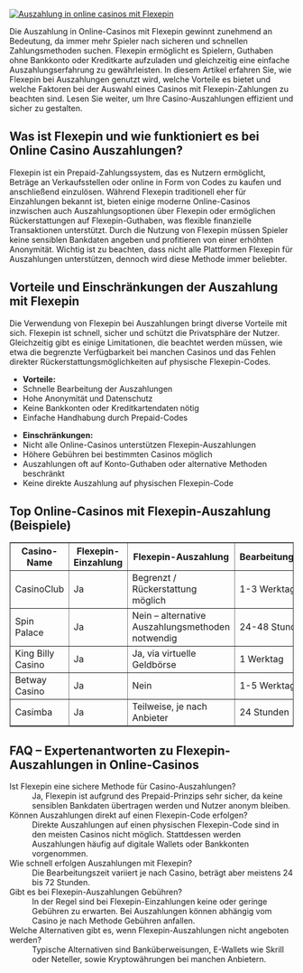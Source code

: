 [![Auszahlung in online casinos mit Flexepin](https://123-caf.pages.dev/gitsignup.png)](https://vrmoo.ru/Bt82HjjY)

<div>   <p>Die Auszahlung in Online-Casinos mit Flexepin gewinnt zunehmend an Bedeutung, da immer mehr Spieler nach sicheren und schnellen Zahlungsmethoden suchen. Flexepin ermöglicht es Spielern, Guthaben ohne Bankkonto oder Kreditkarte aufzuladen und gleichzeitig eine einfache Auszahlungserfahrung zu gewährleisten. In diesem Artikel erfahren Sie, wie Flexepin bei Auszahlungen genutzt wird, welche Vorteile es bietet und welche Faktoren bei der Auswahl eines Casinos mit Flexepin-Zahlungen zu beachten sind. Lesen Sie weiter, um Ihre Casino-Auszahlungen effizient und sicher zu gestalten.</p>    <h2>Was ist Flexepin und wie funktioniert es bei Online Casino Auszahlungen?</h2>   <p>Flexepin ist ein Prepaid-Zahlungssystem, das es Nutzern ermöglicht, Beträge an Verkaufsstellen oder online in Form von Codes zu kaufen und anschließend einzulösen. Während Flexepin traditionell eher für Einzahlungen bekannt ist, bieten einige moderne Online-Casinos inzwischen auch Auszahlungsoptionen über Flexepin oder ermöglichen Rückerstattungen auf Flexepin-Guthaben, was flexible finanzielle Transaktionen unterstützt. Durch die Nutzung von Flexepin müssen Spieler keine sensiblen Bankdaten angeben und profitieren von einer erhöhten Anonymität. Wichtig ist zu beachten, dass nicht alle Plattformen Flexepin für Auszahlungen unterstützen, dennoch wird diese Methode immer beliebter.</p>    <h2>Vorteile und Einschränkungen der Auszahlung mit Flexepin</h2>   <p>Die Verwendung von Flexepin bei Auszahlungen bringt diverse Vorteile mit sich. Flexepin ist schnell, sicher und schützt die Privatsphäre der Nutzer. Gleichzeitig gibt es einige Limitationen, die beachtet werden müssen, wie etwa die begrenzte Verfügbarkeit bei manchen Casinos und das Fehlen direkter Rückerstattungsmöglichkeiten auf physische Flexepin-Codes.</p>    <ul>   <li><strong>Vorteile:</strong></li>   <li>Schnelle Bearbeitung der Auszahlungen</li>   <li>Hohe Anonymität und Datenschutz</li>   <li>Keine Bankkonten oder Kreditkartendaten nötig</li>   <li>Einfache Handhabung durch Prepaid-Codes</li>   </ul>    <ul>   <li><strong>Einschränkungen:</strong></li>   <li>Nicht alle Online-Casinos unterstützen Flexepin-Auszahlungen</li>   <li>Höhere Gebühren bei bestimmten Casinos möglich</li>   <li>Auszahlungen oft auf Konto-Guthaben oder alternative Methoden beschränkt</li>   <li>Keine direkte Auszahlung auf physischen Flexepin-Code</li>   </ul>    <h2>Top Online-Casinos mit Flexepin-Auszahlung (Beispiele)</h2>   <table border="1" cellpadding="5" cellspacing="0">   <thead>   <tr><th>Casino-Name</th><th>Flexepin-Einzahlung</th><th>Flexepin-Auszahlung</th><th>Bearbeitungszeit</th><th>Gebühren</th></tr>   </thead>   <tbody>   <tr><td>CasinoClub</td><td>Ja</td><td>Begrenzt / Rückerstattung möglich</td><td>1-3 Werktage</td><td>Keine/gering</td></tr>   <tr><td>Spin Palace</td><td>Ja</td><td>Nein – alternative Auszahlungsmethoden notwendig</td><td>24-48 Stunden</td><td>Variabel</td></tr>   <tr><td>King Billy Casino</td><td>Ja</td><td>Ja, via virtuelle Geldbörse</td><td>1 Werktag</td><td>Keine</td></tr>   <tr><td>Betway Casino</td><td>Ja</td><td>Nein</td><td>1-5 Werktage</td><td>Keine</td></tr>   <tr><td>Casimba</td><td>Ja</td><td>Teilweise, je nach Anbieter</td><td>24 Stunden</td><td>Varies</td></tr>   </tbody>   </table>    <h2>FAQ – Expertenantworten zu Flexepin-Auszahlungen in Online-Casinos</h2>    <dl>   <dt>Ist Flexepin eine sichere Methode für Casino-Auszahlungen?</dt>   <dd>Ja, Flexepin ist aufgrund des Prepaid-Prinzips sehr sicher, da keine sensiblen Bankdaten übertragen werden und Nutzer anonym bleiben.</dd>    <dt>Können Auszahlungen direkt auf einen Flexepin-Code erfolgen?</dt>   <dd>Direkte Auszahlungen auf einen physischen Flexepin-Code sind in den meisten Casinos nicht möglich. Stattdessen werden Auszahlungen häufig auf digitale Wallets oder Bankkonten vorgenommen.</dd>    <dt>Wie schnell erfolgen Auszahlungen mit Flexepin?</dt>   <dd>Die Bearbeitungszeit variiert je nach Casino, beträgt aber meistens 24 bis 72 Stunden.</dd>    <dt>Gibt es bei Flexepin-Auszahlungen Gebühren?</dt>   <dd>In der Regel sind bei Flexepin-Einzahlungen keine oder geringe Gebühren zu erwarten. Bei Auszahlungen können abhängig vom Casino je nach Methode Gebühren anfallen.</dd>    <dt>Welche Alternativen gibt es, wenn Flexepin-Auszahlungen nicht angeboten werden?</dt>   <dd>Typische Alternativen sind Banküberweisungen, E-Wallets wie Skrill oder Neteller, sowie Kryptowährungen bei manchen Anbietern.</dd>   </dl>   </div>